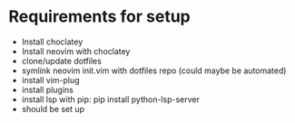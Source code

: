 # Requirements for setup

- Install choclatey
- Install neovim with choclatey
- clone/update dotfiles
- symlink neovim init.vim with dotfiles repo (could maybe be automated)
- install vim-plug
- install plugins
- install lsp with pip:
    pip install python-lsp-server
- should be set up
